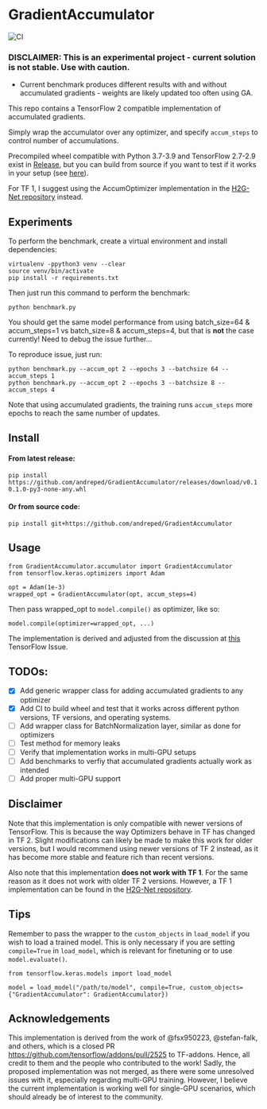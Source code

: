 # GradientAccumulator

![CI](https://github.com/andreped/GradientAccumulator/workflows/CI/badge.svg)

### **DISCLAIMER: This is an experimental project - current solution is not stable. Use with caution.**
- Current benchmark produces different results with and without accumulated gradients - weights are likely updated too often using GA.

This repo contains a TensorFlow 2 compatible implementation of accumulated gradients.

Simply wrap the accumulator over any optimizer, and specify `accum_steps` to control number of accumulations.

Precompiled wheel compatible with Python 3.7-3.9 and TensorFlow 2.7-2.9 exist in [Release](https://github.com/andreped/GradientAccumulator/releases/tag/v0.1.0),
but you can build from source if you want to test if it works in your setup (see [here](https://github.com/andreped/GradientAccumulator#or-from-source-code)).

For TF 1, I suggest using the AccumOptimizer implementation in the [H2G-Net repository](https://github.com/andreped/H2G-Net/blob/main/src/utils/accum_optimizers.py#L139) instead.

## Experiments
To perform the benchmark, create a virtual environment and install dependencies:
```
virtualenv -ppython3 venv --clear
source venv/bin/activate
pip install -r requirements.txt
```

Then just run this command to perform the benchmark:
```
python benchmark.py
```

You should get the same model performance from using batch_size=64 & accum_steps=1 vs batch_size=8 & accum_steps=4, but that is **not** the case currently! Need to debug the issue further...

To reproduce issue, just run:
```
python benchmark.py --accum_opt 2 --epochs 3 --batchsize 64 --accum_steps 1
python benchmark.py --accum_opt 2 --epochs 3 --batchsize 8 --accum_steps 4
```

Note that using accumulated gradients, the training runs `accum_steps` more epochs to reach the same number of updates.

## Install

#### From latest release:
```
pip install https://github.com/andreped/GradientAccumulator/releases/download/v0.1.0/GradientAccumulator-0.1.0-py3-none-any.whl
```

#### Or from source code:
```
pip install git+https://github.com/andreped/GradientAccumulator
```

## Usage
```
from GradientAccumulator.accumulator import GradientAccumulator
from tensorflow.keras.optimizers import Adam

opt = Adam(1e-3)
wrapped_opt = GradientAccumulator(opt, accum_steps=4)
```

Then pass wrapped_opt to `model.compile()` as optimizer, like so:
```
model.compile(optimizer=wrapped_opt, ...)
```

The implementation is derived and adjusted from the discussion at [this](https://github.com/tensorflow/addons/issues/2260#issuecomment-1136967629) TensorFlow Issue.

## TODOs:
- [x] Add generic wrapper class for adding accumulated gradients to any optimizer
- [x] Add CI to build wheel and test that it works across different python versions, TF versions, and operating systems.
- [ ] Add wrapper class for BatchNormalization layer, similar as done for optimizers
- [ ] Test method for memory leaks
- [ ] Verify that implementation works in multi-GPU setups
- [ ] Add benchmarks to verfiy that accumulated gradients actually work as intended
- [ ] Add proper multi-GPU support

## Disclaimer
Note that this implementation is only compatible with newer versions of TensorFlow. This is because the way Optimizers behave in TF
has changed in TF 2. Slight modifications can likely be made to make this work for older versions, but I would recommend using
newer versions of TF 2 instead, as it has become more stable and feature rich than recent versions.

Also note that this implementation **does not work with TF 1**. For the same reason as it does not work with older TF 2 versions.
However, a TF 1 implementation can be found in the [H2G-Net repository](https://github.com/andreped/H2G-Net/blob/main/src/utils/accum_optimizers.py#L139).

## Tips
Remember to pass the wrapper to the `custom_objects` in `load_model` if you wish to load a trained model. This is only
necessary if you are setting `compile=True` in `load_model`, which is relevant for finetuning or to use `model.evaluate()`.
```
from tensorflow.keras.models import load_model

model = load_model("/path/to/model", compile=True, custom_objects={"GradientAccumulator": GradientAccumulator})
```

## Acknowledgements
This implementation is derived from the work of @fsx950223, @stefan-falk, and others, which is a closed PR https://github.com/tensorflow/addons/pull/2525 to TF-addons. Hence, all credit to them and the people who contributed to the work! Sadly, the proposed implementation was not merged,
as there were some unresolved issues with it, especially regarding multi-GPU training. However, I believe the current implementation is working well
for single-GPU scenarios, which should already be of interest to the community.
